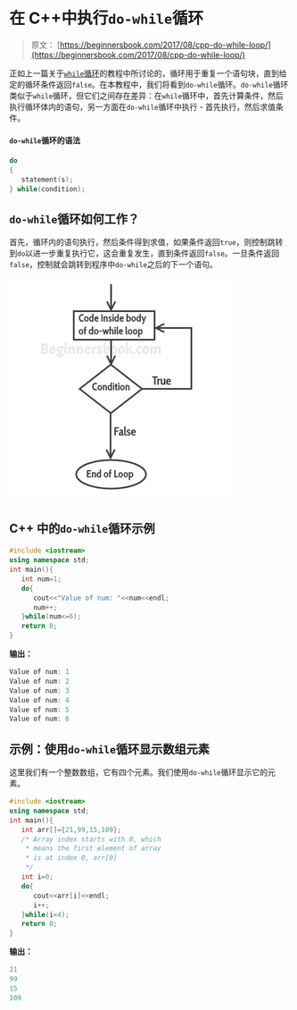 # 在 C++中执行`do-while`循环

> 原文： [https://beginnersbook.com/2017/08/cpp-do-while-loop/](https://beginnersbook.com/2017/08/cpp-do-while-loop/)

正如上一篇关于[`while`循环](https://beginnersbook.com/2017/08/cpp-while-loop/)的教程中所讨论的，循环用于重复一个语句块，直到给定的循环条件返回`false`。在本教程中，我们将看到`do-while`循环。`do-while`循环类似于`while`循环，但它们之间存在差异：在`while`循环中，首先计算条件，然后执行循环体内的语句，另一方面在`do-while`循环中执行 - 首先执行，然后求值条件。

#### `do-while`循环的语法

```cpp
do
{
   statement(s);
} while(condition);
```

## `do-while`循环如何工作？

首先，循环内的语句执行，然后条件得到求值，如果条件返回`true`，则控制跳转到`do`以进一步重复执行它，这会重复发生，直到条件返回`false`。一旦条件返回`false`，控制就会跳转到程序中`do-while`之后的下一个语句。

![C++ do while loop flow diagram](img/8a5f1d9785c32edcb5c78c6f602d2b04.jpg)

## C++ 中的`do-while`循环示例

```cpp
#include <iostream>
using namespace std;
int main(){
   int num=1;
   do{
      cout<<"Value of num: "<<num<<endl;
      num++;
   }while(num<=6);
   return 0;
}
```

**输出：**

```cpp
Value of num: 1
Value of num: 2
Value of num: 3
Value of num: 4
Value of num: 5
Value of num: 6

```

## 示例：使用`do-while`循环显示数组元素

这里我们有一个整数数组，它有四个元素。我们使用`do-while`循环显示它的元素。

```cpp
#include <iostream>
using namespace std;
int main(){
   int arr[]={21,99,15,109};
   /* Array index starts with 0, which
    * means the first element of array
    * is at index 0, arr[0]
    */
   int i=0;
   do{
      cout<<arr[i]<<endl;
      i++;
   }while(i<4);
   return 0;
}
```

**输出：**

```cpp
21
99
15
109
```
